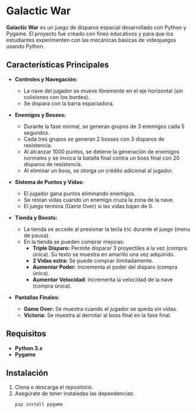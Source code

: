 # Galactic War

**Galactic War** es un juego de disparos espacial desarrollado con Python y Pygame. El proyecto fue creado con fines educativos y para que los estudiantes experimenten con las mecánicas básicas de videojuegos usando Python.

## Características Principales

- **Controles y Navegación:**
  - La nave del jugador se mueve libremente en el eje horizontal (sin colisiones con los bordes).
  - Se dispara con la barra espaciadora.
  
- **Enemigos y Bosses:**
  - Durante la fase normal, se generan grupos de 3 enemigos cada 5 segundos.
  - Cada tres grupos se generan 2 bosses con 3 disparos de resistencia.
  - Al alcanzar 1000 puntos, se detiene la generación de enemigos normales y se invoca la batalla final contra un boss final con 20 disparos de resistencia.
  - Al eliminar un boss, se otorga un crédito adicional al jugador.

- **Sistema de Puntos y Vidas:**
  - El jugador gana puntos eliminando enemigos.
  - Se restan vidas cuando un enemigo cruza la zona de la nave.
  - El juego termina (Game Over) si las vidas bajan de 0.

- **Tienda y Boosts:**
  - La tienda se accede al presionar la tecla `ESC` durante el juego (menu de pausa).
  - En la tienda se pueden comprar mejoras:
    - **Triple Disparo:** Permite disparar 3 proyectiles a la vez (compra única). Su texto se muestra en amarillo una vez adquirido.
    - **2 Vidas extra:** Se puede comprar ilimitadamente.
    - **Aumentar Poder:** Incrementa el poder del disparo (compra única).
    - **Aumentar Velocidad:** Incrementa la velocidad de la nave (compra única).

- **Pantallas Finales:**
  - **Game Over:** Se muestra cuando el jugador se queda sin vidas.
  - **Victoria:** Se muestra al derrotar al boss final en la fase final.

## Requisitos

- **Python 3.x**
- **Pygame**

## Instalación

1. Clona o descarga el repositorio.
2. Asegúrate de tener instaladas las dependencias:
   ```bash
   pip install pygame
